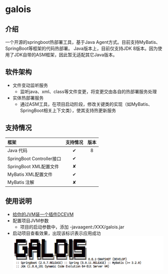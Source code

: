 # galois

## 介绍

一个开源的springboot热部署工具，基于Java Agent方式。目前支持MyBatis、SpringBoot等框架的代码热部署。
Java版本上，目前仅支持JDK 8版本。因为使用了JDK自带的ASM框架，因此暂无适配其它Java版本。

## 软件架构

+ 文件变动监听服务
    + 监听java、xml、class等文件变更，将变更交由各自的热部署服务处理
+ 实体热部署服务
    + 通过ASM工具，在项目启动阶段，修改关键类的实现（如MyBatis、SpringBoot相关上下文类），使其支持热更新服务

## 支持情况

| 框架                      | 支持情况 | 版本 |
|:------------------------|:----:|:--:|
| Java 代码                 |  ✔   | 8  |
| SpringBoot Controller接口 |  ✔   |    |
| SpringBoot XML配置文件      |  ✘   |    |
| MyBatis XML配置文件         |  ✔   |    |
| MyBatis 注解              |  ✘   |    |

## 使用说明

+ [给你的JVM装一个插件DCEVM](https://blog.csdn.net/NEWCIH/article/details/129093034?spm=1001.2014.3001.5501)
+ 配置项目JVM参数
    + 项目的启动参数中，添加 -javaagent:/XXX/galois.jar
+ 启动项目查看效果，出现该标识表示应用成功
  ![img.png](img.png)

